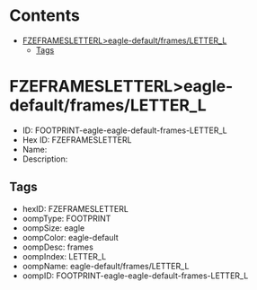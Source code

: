



Contents
========

* [FZEFRAMESLETTERL>eagle-default/frames/LETTER_L](#fzeframesletterleagle-defaultframesletter_l)
	* [Tags](#tags)

# FZEFRAMESLETTERL>eagle-default/frames/LETTER_L

- ID: FOOTPRINT-eagle-eagle-default-frames-LETTER_L
- Hex ID: FZEFRAMESLETTERL
- Name: 
- Description: 

## Tags

- hexID: FZEFRAMESLETTERL
- oompType: FOOTPRINT
- oompSize: eagle
- oompColor: eagle-default
- oompDesc: frames
- oompIndex: LETTER_L
- oompName: eagle-default/frames/LETTER_L
- oompID: FOOTPRINT-eagle-eagle-default-frames-LETTER_L
